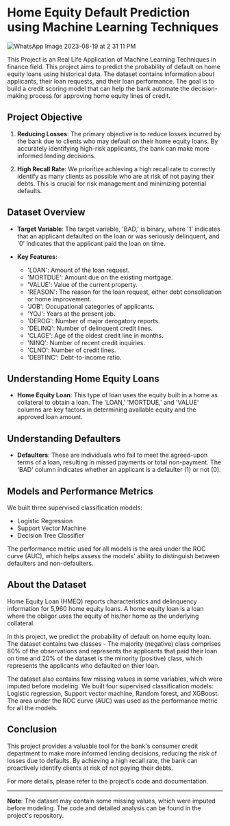 # Home Equity Default Prediction using Machine Learning Techniques
![WhatsApp Image 2023-08-19 at 2 31 11 PM](https://github.com/Harshit3726/Project_on_Home_Equity_Prediction/assets/117848999/407ef00c-17b5-4a45-8590-0b4902628fab)

This Project is an Real Life Application of Machine Learning Techniques in finance field. This project aims to predict the probability of default on home equity loans using historical data. The dataset contains information about applicants, their loan requests, and their loan performance. The goal is to build a credit scoring model that can help the bank automate the decision-making process for approving home equity lines of credit.

## Project Objective

1. **Reducing Losses**: The primary objective is to reduce losses incurred by the bank due to clients who may default on their home equity loans. By accurately identifying high-risk applicants, the bank can make more informed lending decisions.

2. **High Recall Rate**: We prioritize achieving a high recall rate to correctly identify as many clients as possible who are at risk of not paying their debts. This is crucial for risk management and minimizing potential defaults.

## Dataset Overview

- **Target Variable**: The target variable, 'BAD,' is binary, where '1' indicates that an applicant defaulted on the loan or was seriously delinquent, and '0' indicates that the applicant paid the loan on time.

- **Key Features**:
  - 'LOAN': Amount of the loan request.
  - 'MORTDUE': Amount due on the existing mortgage.
  - 'VALUE': Value of the current property.
  - 'REASON': The reason for the loan request, either debt consolidation or home improvement.
  - 'JOB': Occupational categories of applicants.
  - 'YOJ': Years at the present job.
  - 'DEROG': Number of major derogatory reports.
  - 'DELINQ': Number of delinquent credit lines.
  - 'CLAGE': Age of the oldest credit line in months.
  - 'NINQ': Number of recent credit inquiries.
  - 'CLNO': Number of credit lines.
  - 'DEBTINC': Debt-to-income ratio.

## Understanding Home Equity Loans

- **Home Equity Loan**: This type of loan uses the equity built in a home as collateral to obtain a loan. The 'LOAN,' 'MORTDUE,' and 'VALUE' columns are key factors in determining available equity and the approved loan amount.

## Understanding Defaulters

- **Defaulters**: These are individuals who fail to meet the agreed-upon terms of a loan, resulting in missed payments or total non-payment. The 'BAD' column indicates whether an applicant is a defaulter (1) or not (0).

## Models and Performance Metrics

We built three supervised classification models:
- Logistic Regression
- Support Vector Machine
- Decision Tree Classifier


The performance metric used for all models is the area under the ROC curve (AUC), which helps assess the models' ability to distinguish between defaulters and non-defaulters.

## About the Dataset
Home Equity Loan (HMEQ) reports characteristics and delinquency information for 5,960 home equity loans. A home equity loan is a loan where the obligor uses the equity of his/her home as the underlying collateral.

In this project, we predict the probability of default on home equity loan. The dataset contains two classes - The majority (negative) class comprises 80% of the observations and represents the applicants that paid their loan on time and 20% of the dataset is the minority (positive) class, which represents the applicants who defaulted on thier loan.

The dataset also contains few missing values in some variables, which were imputed before modeling. We built four supervised classification models: Logistic regression, Support vector machine, Random forest, and XGBoost. The area under the ROC curve (AUC) was used as the performance metric for all the models.



## Conclusion

This project provides a valuable tool for the bank's consumer credit department to make more informed lending decisions, reducing the risk of losses due to defaults. By achieving a high recall rate, the bank can proactively identify clients at risk of not paying their debts.

For more details, please refer to the project's code and documentation.

---

**Note**: The dataset may contain some missing values, which were imputed before modeling. The code and detailed analysis can be found in the project's repository.

